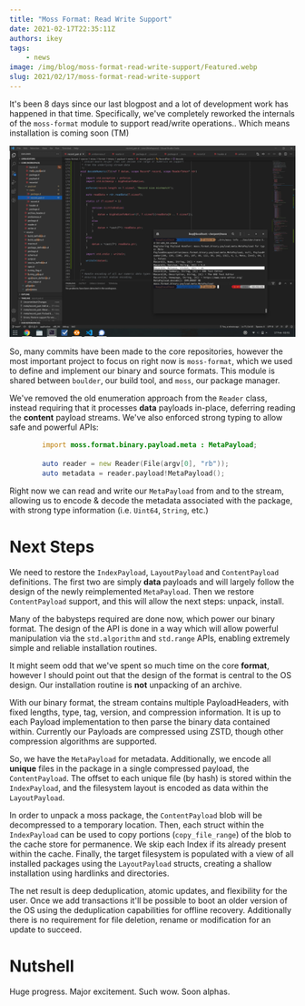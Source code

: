 ```yaml
---
title: "Moss Format: Read Write Support"
date: 2021-02-17T22:35:11Z
authors: ikey
tags:
    - news
image: /img/blog/moss-format-read-write-support/Featured.webp
slug: 2021/02/17/moss-format-read-write-support
---
```


It's been 8 days since our last blogpost and a lot of development work has happened
in that time. Specifically, we've completely reworked the internals of the `moss-format`
module to support read/write operations.. Which means installation is coming soon (TM)

![Development work on moss-format](/img/blog/moss-format-read-write-support/Featured.webp)

<!--truncate-->

So, many commits have been made to the core repositories, however the most
important project to focus on right now is `moss-format`, which we used to
define and implement our binary and source formats. This module is shared
between `boulder`, our build tool, and `moss`, our package manager.

We've removed the old enumeration approach from the `Reader` class, instead
requiring that it processes **data** payloads in-place, deferring reading the
**content** payload streams. We've also enforced strong typing to allow
safe and powerful APIs:

```d
        import moss.format.binary.payload.meta : MetaPayload;

        auto reader = new Reader(File(argv[0], "rb"));
        auto metadata = reader.payload!MetaPayload();
```

Right now we can read and write our `MetaPayload` from and to the stream,
allowing us to encode & decode the metadata associated with the package,
with strong type information (i.e. `Uint64`, `String`, etc.)

# Next Steps

We need to restore the `IndexPayload`, `LayoutPayload` and `ContentPayload`
definitions. The first two are simply **data** payloads and will largely
follow the design of the newly reimplemented `MetaPayload`. Then we restore
`ContentPayload` support, and this will allow the next steps: unpack, install.

Many of the babysteps required are done now, which power our binary format.
The design of the API is done in a way which will allow powerful manipulation
via the `std.algorithm` and `std.range` APIs, enabling extremely simple and
reliable installation routines.

It might seem odd that we've spent so much time on the core **format**,
however I should point out that the design of the format is central to the
OS design. Our installation routine is **not** unpacking of an archive.

With our binary format, the stream contains multiple PayloadHeaders,
with fixed lengths, type, tag, version, and compression information.
It is up to each Payload implementation to then parse the binary
data contained within. Currently our Payloads are compressed using ZSTD, though
other compression algorithms are supported.

So, we have the `MetaPayload` for metadata. Additionally, we encode all **unique**
files in the package in a single compressed payload, the `ContentPayload`. The
offset to each unique file (by hash) is stored within the `IndexPayload`, and
the filesystem layout is encoded as data within the `LayoutPayload`.

In order to unpack a moss package, the `ContentPayload` blob will be decompressed
to a temporary location. Then, each struct within the `IndexPayload` can be used
to copy portions (`copy_file_range`) of the blob to the cache store for permanence. We skip each Index
if its already present within the cache. Finally, the target filesystem is populated
with a view of all installed packages using the `LayoutPayload` structs, creating
a shallow installation using hardlinks and directories.

The net result is deep deduplication, atomic updates, and flexibility for the user.
Once we add transactions it'll be possible to boot an older version of the OS using
the deduplication capabilities for offline recovery. Additionally there is no requirement
for file deletion, rename or modification for an update to succeed.

# Nutshell

Huge progress. Major excitement. Such wow. Soon alphas.
